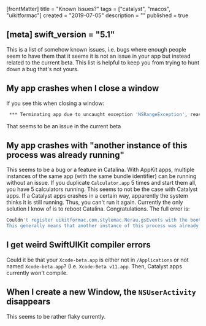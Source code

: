 [frontMatter]
title = "Known Issues?"
tags = ["catalyst", "macos", "uikitformac"]
created = "2019-07-05"
description = ""
published = true

[meta]
swift_version = "5.1"
---


This is a list of somehow known issues, i.e. bugs where enough people seem to have them that it seems it is not an issue in your app but instead related to the current beta. This list is helpful to keep you from trying to hunt down a bug that's not yours.

## My app crashes when I close a window

If you see this when closing a window:

``` bash
 *** Terminating app due to uncaught exception 'NSRangeException', reason: 'Cannot remove an observer <UISystemInputAssistantViewController 0x1010adcf0> for the key path "bounds" from <CALayer 0x600000295bc0> because it is not registered as an observer.'
```

That seems to be an issue in the current beta

## My app crashes with "another instance of this process was already running"

This seems to be a bug or a feature in Catalina. With AppKit apps, multiple instances of the same app (with the same bundle identifier) can be running without an issue. If you duplicate `Calculator.app` 5 times and start them all, you have 5 calculators running. This seems to not be the case with Catalyst apps. If a Catalyst apps crashes in a certain way, apparently the system thinks it is still running. Thus, you can't run it again. Currently the only solution I know of is to reboot Catalina. Congratulations. The full error is:

``` bash
Couldn't register uikitformac.com.stylemac.Nerau.gsEvents with the bootstrap server. Error: unknown error code (1100).
This generally means that another instance of this process was already running or is hung in the debugger.
```

## I get weird SwiftUIKit compiler errors

Could it be that your `Xcode-beta.app` is either not in `/Applications` or not named `Xcode-beta.app`? (I.e. `Xcode-Beta v11.app`. Then, Catalyst apps currently won't compile.

## When I create a new Window, the `NSUserActivity` disappears

This seems to be rather flaky currently.
